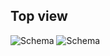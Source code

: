 ## Top view

![Schema](http://static.energysistem.com/images/manuals/42261/5579421b60325.jpg)
![Schema](http://static.energysistem.com/images/manuals/42261/557943b02c2b0.jpg)


